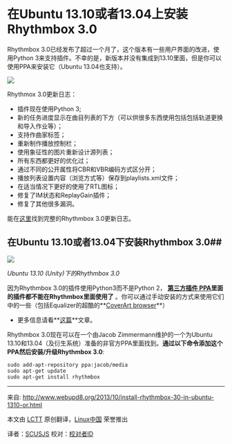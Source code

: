 在Ubuntu 13.10或者13.04上安装Rhythmbox 3.0
================================================================================
Rhythmbox 3.0已经发布了超过一个月了，这个版本有一些用户界面的改进，使用Python 3来支持插件。不幸的是，新版本并没有集成到13.10里面，但是你可以使用PPA来安装它（Ubuntu 13.04也支持）。

![](http://dl.dropboxusercontent.com/u/1113424/img/rhythmbox-3.0.png)

Rhythmox 3.0更新日志：

- 插件现在使用Python 3;
- 新的任务进度显示在曲目列表的下方（可以供很多东西使用包括包括轨道更换和导入作业等）；
- 支持作曲家标签；
- 重新制作播放控制栏；
- 使用象征性的图片重新设计源列表；
- 所有东西都更好的优化过；
- 通过不同的公开属性将CBR和VBR编码方式区分开；
- 播放列表设置内容（浏览方式等）保存到playlists.xml文件；
- 在适当情况下更好的使用了RTL图标；
- 修复了IM状态和ReplayGain插件；
- 修复了其他很多漏洞。

能在[这里][1]找到完整的Rhythmbox 3.0更新日志。

## 在Ubuntu 13.10或者13.04下安装Rhythmbox 3.0##

![](http://dl.dropboxusercontent.com/u/1113424/img/rhythmbox-3.0_2.png)

*Ubuntu 13.10 (Unity)下的Rhythmbox 3.0*

因为Rhythmbox 3.0的插件使用Python3而不是Python 2，
 **[第三方插件 PPA][2]里面的插件都不能在Rhythmbox里面使用了** 。你可以通过手动安装的方式来使用它们中的一些（包括Equalizer的超酷的**[CoverArt browser][3]**）
  - 更多信息请看**[这篇][4]**文章。

Rhythmbox 3.0现在可以在一个由Jacob Zimmermann维护的一个为Ubuntu 13.10和13.04（及衍生系统）准备的非官方PPA里面找到。**通过以下命令添加这个PPA然后安装/升级Rhythmbox 3.0**:

    sudo add-apt-repository ppa:jacob/media
    sudo apt-get update
    sudo apt-get install rhythmbox

--------------------------------------------------------------------------------

来自: http://www.webupd8.org/2013/10/install-rhythmbox-30-in-ubuntu-1310-or.html

本文由 [LCTT](https://github.com/LCTT/TranslateProject) 原创翻译，[Linux中国](http://linux.cn/) 荣誉推出

译者：[SCUSJS](https://github.com/scusjs) 校对：[校对者ID](https://github.com/校对者ID)

[1]:http://ftp.acc.umu.se/pub/GNOME/sources/rhythmbox/3.0/rhythmbox-3.0.news
[2]:http://www.webupd8.org/2012/08/rhythmbox-third-party-plugins-ubuntu-ppa.html
[3]:http://www.webupd8.org/2013/08/rhythmbox-coverart-browser-plugin-gets.html
[4]:http://xpressubuntu.wordpress.com/2013/10/06/how-to-install-rhythmbox-3-0-in-saucy/ 
